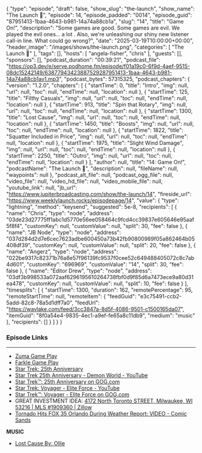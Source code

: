 {
  "type": "episode",
  "draft": false,
  "show_slug": "the-launch",
  "show_name": "The Launch 🚀",
  "episode": 14,
  "episode_padded": "0014",
  "episode_guid": "87951413-1baa-4643-b981-14a74a88cb1a",
  "slug": "14",
  "title": "Game On!",
  "description": "Some games are good. Some games are evil. We played the evil ones... a lot . Also, we're unleashing our shiny new listener call-in line. What could go wrong?",
  "date": "2025-03-19T10:00:00+00:00",
  "header_image": "/images/shows/the-launch.png",
  "categories": [
    "The Launch 🚀"
  ],
  "tags": [],
  "hosts": [
    "angela-fisher",
    "chris"
  ],
  "guests": [],
  "sponsors": [],
  "podcast_duration": "00:39:21",
  "podcast_file": "https://op3.dev/e/serve.podhome.fm/episode/f01a19c0-6f9d-4aef-9515-08dc15242149/63877943423887529287951413-1baa-4643-b981-14a74a88cb1av1.mp3",
  "podcast_bytes": 57315325,
  "podcast_chapters": {
    "version": "1.2.0",
    "chapters": [
      {
        "startTime": 0,
        "title": "Intro",
        "img": null,
        "url": null,
        "toc": null,
        "endTime": null,
        "location": null
      },
      {
        "startTime": 125,
        "title": "Filthy Casuals",
        "img": null,
        "url": null,
        "toc": null,
        "endTime": null,
        "location": null
      },
      {
        "startTime": 913,
        "title": "Spin that Rotary",
        "img": null,
        "url": null,
        "toc": null,
        "endTime": null,
        "location": null
      },
      {
        "startTime": 1300,
        "title": "Lost Cause",
        "img": null,
        "url": null,
        "toc": null,
        "endTime": null,
        "location": null
      },
      {
        "startTime": 1450,
        "title": "Boosts",
        "img": null,
        "url": null,
        "toc": null,
        "endTime": null,
        "location": null
      },
      {
        "startTime": 1822,
        "title": "Squatter Included in Price",
        "img": null,
        "url": null,
        "toc": null,
        "endTime": null,
        "location": null
      },
      {
        "startTime": 1975,
        "title": "Slight Wind Damage",
        "img": null,
        "url": null,
        "toc": null,
        "endTime": null,
        "location": null
      },
      {
        "startTime": 2250,
        "title": "Outro",
        "img": null,
        "url": null,
        "toc": null,
        "endTime": null,
        "location": null
      }
    ],
    "author": null,
    "title": "14: Game On!",
    "podcastName": "The Launch 🚀",
    "description": null,
    "fileName": null,
    "waypoints": null
  },
  "podcast_alt_file": null,
  "podcast_ogg_file": null,
  "video_file": null,
  "video_hd_file": null,
  "video_mobile_file": null,
  "youtube_link": null,
  "jb_url": "https://www.jupiterbroadcasting.com/show/the-launch/14",
  "fireside_url": "https://www.weeklylaunch.rocks/episodepage/14",
  "value": {
    "type": "lightning",
    "method": "keysend",
    "suggested": 5e-8,
    "recipients": [
      {
        "name": "Chris",
        "type": "node",
        "address": "03de23d27775ff1abc1d5770e56ee058464c9fcd4cc39837e605646e95aaf5f8f4",
        "customKey": null,
        "customValue": null,
        "split": 30,
        "fee": false
      },
      {
        "name": "JB Node",
        "type": "node",
        "address": "037d284d2d7e6cec7623adbe600450a73b42fb90800989f05a862464b05408df39",
        "customKey": null,
        "customValue": null,
        "split": 20,
        "fee": false
      },
      {
        "name": "Angerz",
        "type": "node",
        "address": "022be9317c82371b76a8e57f96139fc9537f0cee52c649488405072c8c7ab4d601",
        "customKey": "696969",
        "customValue": "14",
        "split": 30,
        "fee": false
      },
      {
        "name": "Editor Drew",
        "type": "node",
        "address": "03df3b998533a072aaf6296195610264738fbf0d9f85d6a7473ece9a80d31ea478",
        "customKey": null,
        "customValue": null,
        "split": 10,
        "fee": false
      }
    ],
    "timesplits": [
      {
        "startTime": 1300,
        "duration": 162,
        "remotePercentage": 95,
        "remoteStartTime": null,
        "remoteItem": {
          "feedGuid": "e3c75491-ccb2-5add-82c8-78a5d1dff7a0",
          "feedUrl": "https://wavlake.com/feed/3cc3847a-8d5f-4086-9501-c1500165da07",
          "itemGuid": "8f0a54e4-9835-4ec1-a9ef-fe65a8c11db9",
          "medium": "music"
        },
        "recipients": []
      }
    ]
  }
}


### Episode Links

****

* [Zuma Game Play](https://youtu.be/xar_MoMICpM?si=3FpN4mPp0lefjiHs&t=15)
* [Farkle Game Play](https://youtu.be/_FEEEAoUfWM?si=Jx-YRPL7FYdVtlqI&t=31)
* [Star Trek: 25th Anniversary ](https://en.wikipedia.org/wiki/Star_Trek:_25th_Anniversary_\(computer_game\))
* [Star Trek 25th Anniversary - Demon World - YouTube](https://youtu.be/-jKJbVKGnFw?si=sSutE0l2GHoFkyI2&t=715)
* [Star Trek™: 25th Anniversary on GOG.com](https://www.gog.com/en/game/star_trek_25th_anniversary)
* [Star Trek: Voyager - Elite Force - YouTube](https://youtu.be/sARn-yt4Ygs?si=k3xF9V7Iwt8tCna5&t=40)
* [Star Trek™: Voyager - Elite Force on GOG.com](https://www.gog.com/en/game/star_trek_voyager_elite_force)
* GREAT INVESTMENT IDEA: [4172 North Toronto STREET, Milwaukee, WI 53216 | MLS #1909360 | Zillow](https://www.zillow.com/homedetails/4172-N-Toronto-St-Milwaukee-WI-53216/40421239_zpid/)
* [Tornado Hits FOX 35 Orlando During Weather Report: VIDEO - Comic Sands](https://www.comicsands.com/orlando-meteorologist-tornado)

**MUSIC**

* [Lost Cause By: Ollie](https://podcastindex.org/podcast/6632201)
